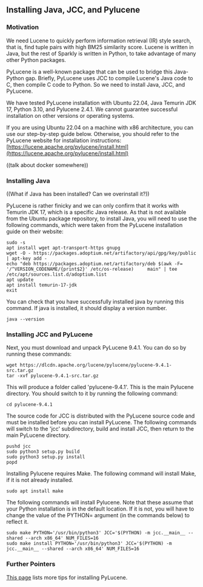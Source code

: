 ## Installing Java, JCC, and Pylucene

### Motivation

We need Lucene to quickly perform information retrieval (IR) style search, that is, find tuple pairs with high BM25 similarity score. Lucene is written in Java, but the rest of Sparkly is written in Python, to take advantage of many other Python packages. 

PyLucene is a well-known package that can be used to bridge this Java-Python gap. Briefly, PyLucene uses JCC to compile Lucene's Java code to C, then compile C code to Python. So we need to install Java, JCC, and PyLucene. 

We have tested PyLucene installation with Ubuntu 22.04, Java Temurin JDK 17, Python 3.10, and Pylucene 2.4.1. We cannot guarantee successful installation on other versions or operating systems.


If you are using Ubuntu 22.04 on a machine with x86 architecture, you can use our step-by-step guide below. Otherwise, you should refer to the PyLucene website for installation instructions: [https://lucene.apache.org/pylucene/install.html](https://lucene.apache.org/pylucene/install.html)

((talk about docker somewhere))

### Installing Java

((What if Java has been installed? Can we overinstall it?))

PyLucene is rather finicky and we can only confirm that it works with Temurin JDK 17, which is a specific Java release. As that is not available from the Ubuntu package repository, to install Java, you will need to use the following commands, which were taken from the PyLucene installation guide on their website:

```
sudo -s
apt install wget apt-transport-https gnupg
wget -O - https://packages.adoptium.net/artifactory/api/gpg/key/public | apt-key add -
echo "deb https://packages.adoptium.net/artifactory/deb $(awk -F= '/^VERSION_CODENAME/{print$2}' /etc/os-release)     main" | tee /etc/apt/sources.list.d/adoptium.list
apt update
apt install temurin-17-jdk
exit
```

You can check that you have successfully installed java by running this command. If java is installed, it should display a version number.

```
java --version
```

### Installing JCC and PyLucene

Next, you must download and unpack PyLucene 9.4.1. You can do so by running these commands:

```
wget https://dlcdn.apache.org/lucene/pylucene/pylucene-9.4.1-src.tar.gz
tar -xvf pylucene-9.4.1-src.tar.gz
```

This will produce a folder called 'pylucene-9.4.1'. This is the main Pylucene directory. You should switch to it by running the following command:

```
cd pylucene-9.4.1
```

The source code for JCC is distributed with the PyLucene source code and must be installed before you can install PyLucene. The following commands will switch to the 'jcc' subdirectory, build and install JCC, then return to the main PyLucene directory.

```
pushd jcc
sudo python3 setup.py build
sudo python3 setup.py install
popd
```

Installing Pylucene requires Make. The following command will install Make, if it is not already installed.

```
sudo apt install make
```

The following commands will install Pylucene. Note that these assume that your Python installation is in the default location. If it is not, you will have to change the value of the PYTHON= argument (in the commands below) to reflect it.

```
sudo make PYTHON='/usr/bin/python3' JCC='$(PYTHON) -m jcc.__main__ --shared --arch x86_64' NUM_FILES=16
sudo make install PYTHON='/usr/bin/python3' JCC='$(PYTHON) -m jcc.__main__ --shared --arch x86_64' NUM_FILES=16
```

### Further Pointers

[This page](https://github.com/anhaidgroup/sparkly/blob/main/tips/pylucene.md) lists more tips for installing PyLucene.
